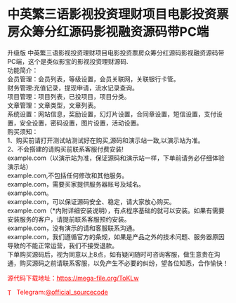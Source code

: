 # 中英繁三语影视投资理财项目电影投资票房众筹分红源码影视融资源码带PC端

升级版 中英繁三语影视投资理财项目电影投资票房众筹分红源码影视融资源码带PC端，这个是类似影宝的影视投资理财源码.<br>功能简介：<br>会员管理：会员列表，等级设置，会员关联网，关联银行卡管。<br>财务管理:充值记录，提现申请，流水记录查询。<br>项目管理：项目列表，已投项目，项目分类。<br>文章管理：文章类型，文章列表。<br>系统设置：网站信息，奖励设置，幻灯片设置，合同章设置，短信设置，支付设置，安全设置，密码设置，图片设置，活动设置。<br>购买须知：<br>1、购买前请打开测试站测试好在购买,源码和演示站一致,以演示站为准。<br>2、不会搭建的请购买前联系客服付费安装!<br>example.com（以演示站为准，保证源码和演示站一样，下单前请务必仔细体验演示站）<br>example.com,不包括任何修改和其他服务。<br>example.com，需要买家提供服务器账号及域名。<br>example.com。<br>example.com，可以保证源码安全、稳定，请大家放心购买。<br>example.com（*内附详细安装说明），有点程序基础的就可以安装。如果有需要安装服务的客户，请提前联系客服预约安装。<br>example.com，没有演示的请和客服联系沟通。<br>example.com，我们遵循官方的条规，如果是产品之外的技术问题、服务器原因导致的不能正常运营，我们不接受退款。<br>下单购买源码后，视为同意以上8点，如有疑问随时可咨询客服，做生意贵在沟通，购买源码之前请联系客服，以免产生不必要的纠纷，望各位知悉，合作愉快！<br>


<p style="color: red;">源代码下载地址：<a href="https://mega-file.org/ToKLw" style="color: red;">https://mega-file.org/ToKLw</a></p><p style="color: red;"><img src="https://cdn-icons-png.flaticon.com/512/2111/2111646.png" alt="Telegram Icon" style="width: 16px; vertical-align: middle; margin-right: 5px;">Telegram:<a href="https://t.me/official_sourcecode" style="color: red;">@official_sourcecode</a></p>